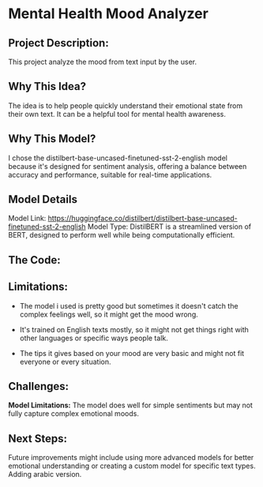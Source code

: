 # Mental Health Mood Analyzer
## Project Description: 
This project analyze the mood from text input by the user.

## Why This Idea?
The idea is to help people quickly understand their emotional state from their own text. It can be a helpful tool for mental health awareness.

## Why This Model?
I chose the distilbert-base-uncased-finetuned-sst-2-english model because it's designed for sentiment analysis, offering a balance between accuracy and performance, suitable for real-time applications.

## Model Details
Model Link: https://huggingface.co/distilbert/distilbert-base-uncased-finetuned-sst-2-english
Model Type: DistilBERT is a streamlined version of BERT, designed to perform well while being computationally efficient.

## The Code:

## Limitations:
- The model i used is pretty good but sometimes it doesn't catch the complex feelings well, so it might get the mood wrong.

- It's trained on English texts mostly, so it might not get things right with other languages or specific ways people talk.

- The tips it gives based on your mood are very basic and might not fit everyone or every situation.

## Challenges:
**Model Limitations:** The model does well for simple sentiments but may not fully capture complex emotional moods.

## Next Steps:
Future improvements might include using more advanced models for better emotional understanding or creating a custom model for specific text types. Adding arabic version.
